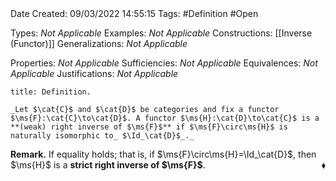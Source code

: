 <br />
<br />

Date Created: 09/03/2022 14:55:15
Tags: #Definition #Open

Types: _Not Applicable_
Examples: _Not Applicable_
Constructions: [[Inverse (Functor)]]
Generalizations: _Not Applicable_

Properties: _Not Applicable_
Sufficiencies: _Not Applicable_
Equivalences: _Not Applicable_
Justifications: _Not Applicable_

``` ad-Definition
title: Definition.

_Let $\cat{C}$ and $\cat{D}$ be categories and fix a functor $\ms{F}:\cat{C}\to\cat{D}$. A functor $\ms{H}:\cat{D}\to\cat{C}$ is a **(weak) right inverse of $\ms{F}$** if $\ms{F}\circ\ms{H}$ is naturally isomorphic to_ $\Id_\cat{D}$_._

```

**Remark.** If equality holds; that is, if $\ms{F}\circ\ms{H}=\Id_\cat{D}$, then $\ms{H}$ is a **strict right inverse of $\ms{F}$**.<span style="float:right;">$\blacklozenge$</span>
